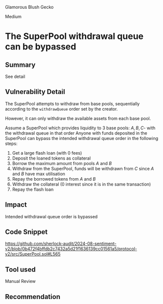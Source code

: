 Glamorous Blush Gecko

Medium

# The SuperPool withdrawal queue can be bypassed

## Summary
See detail

## Vulnerability Detail
The SuperPool attempts to withdraw from base pools, sequentially according to the `withdrawQueue` order set by the creator.

However, it can only withdraw the available assets from each base pool.

Assume a SuperPool which provides liquidity to 3 base pools: $A, B, C$-  with the withdrawal queue in that order
Anyone with funds deposited in the SuperPool can bypass the intended withdrawal queue order in the following steps:

1. Get a large flash loan (with 0 fees)
2. Deposit the loaned tokens as collateral 
3. Borrow the maximum amount from pools $A$ and $B$
4. Withdraw from the SuperPool, funds will be withdrawn from $C$ since $A$ and $B$ have max utilisation
5. Repay the borrowed tokens from $A$ and $B$
6. Withdraw the collateral (0 interest since it is in the same transaction)
7. Repay the flash loan

## Impact
Intended withdrawal queue order is bypassed

## Code Snippet
https://github.com/sherlock-audit/2024-08-sentiment-v2/blob/0b472f4bffdb2c7432a5d21f1636139cc01561a5/protocol-v2/src/SuperPool.sol#L565

## Tool used
Manual Review

## Recommendation
